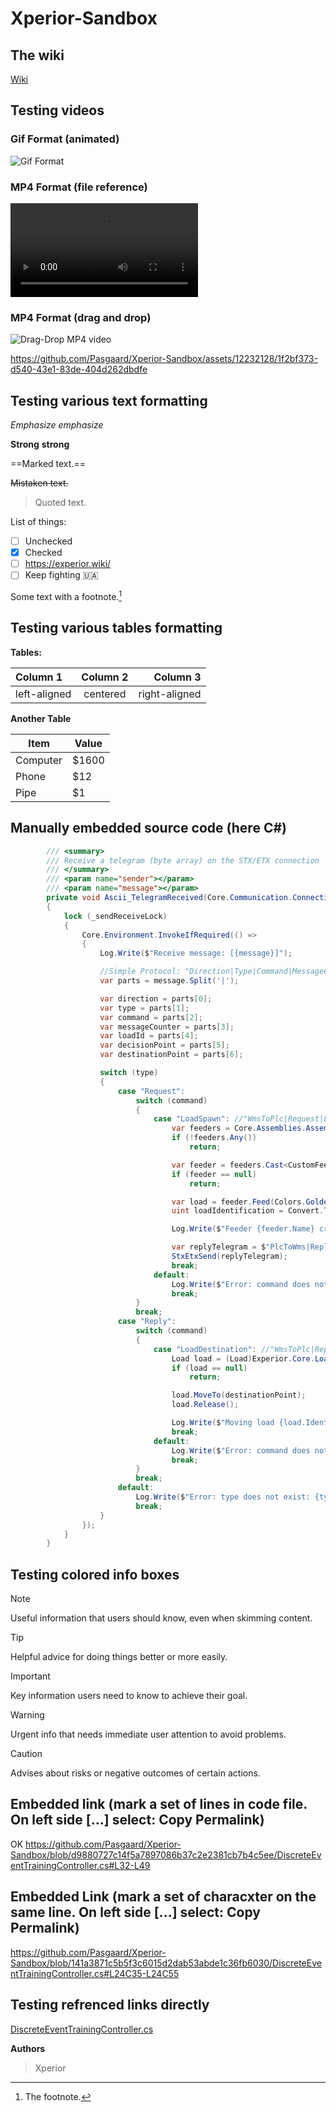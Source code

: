 # Xperior-Sandbox

## The wiki
[Wiki](https://experior.wiki/)

## Testing videos

### Gif Format (animated)
![Gif Format](Videos/GhostWMS.gif)

### MP4 Format (file reference)
![Media1.mp4](https://github.com/Pasgaard/Xperior-Sandbox/blob/main/Videos/Media1.mp4)

### MP4 Format (drag and drop)
![Drag-Drop MP4 video](https://github.com/Pasgaard/Xperior-Sandbox/assets/12232128/1f2bf373-d540-43e1-83de-404d262dbdfe)


https://github.com/Pasgaard/Xperior-Sandbox/assets/12232128/1f2bf373-d540-43e1-83de-404d262dbdfe


## Testing various text formatting 

*Emphasize*  _emphasize_

**Strong**  __strong__

==Marked text.==

~~Mistaken text.~~

> Quoted text.

List of things:
- [ ] Unchecked
- [x] Checked
- [ ] https://experior.wiki/
- [ ] Keep fighting :ukraine:

Some text with a footnote.[^1]

## Testing various tables formatting 

**Tables:**

| Column 1     | Column 2 | Column 3      |
|:-------------|:--------:| -------------:|
| left-aligned | centered | right-aligned |

**Another Table**

Item | Value
-------- | -----
Computer | $1600
Phone | $12
Pipe | $1

## Manually embedded source code (here C#)

```csharp
        /// <summary>
        /// Receive a telegram (byte array) on the STX/ETX connection
        /// </summary>
        /// <param name="sender"></param>
        /// <param name="message"></param>
        private void Ascii_TelegramReceived(Core.Communication.Connection connection, string message)
        {
            lock (_sendReceiveLock)
            {
                Core.Environment.InvokeIfRequired(() =>
                {
                    Log.Write($"Receive message: [{message}]");

                    //Simple Protocol: "Direction|Type|Command|MessageCounter|LoadId|DecisionPoint|DestinationPoint"
                    var parts = message.Split('|');

                    var direction = parts[0];
                    var type = parts[1];
                    var command = parts[2];
                    var messageCounter = parts[3];
                    var loadId = parts[4];
                    var decisionPoint = parts[5];
                    var destinationPoint = parts[6];

                    switch (type)
                    {
                        case "Request":
                            switch (command)
                            {
                                case "LoadSpawn": //"WmsToPlc|Request|LoadSpawn|..."
                                    var feeders = Core.Assemblies.Assembly.Items.Where(item => item is CustomFeeder);
                                    if (!feeders.Any())
                                        return;

                                    var feeder = feeders.Cast<CustomFeeder>().FirstOrDefault(f => f.TargetActionPoint.Equals(destinationPoint));
                                    if (feeder == null)
                                        return;

                                    var load = feeder.Feed(Colors.Goldenrod);
                                    uint loadIdentification = Convert.ToUInt32(load.Identification); // 11111;

                                    Log.Write($"Feeder {feeder.Name} created load on {feeder.TargetActionPoint}");

                                    var replyTelegram = $"PlcToWms|Reply|LoadSpawn|{messageCounter}|{loadIdentification}||{destinationPoint}";
                                    StxEtxSend(replyTelegram);
                                    break;
                                default:
                                    Log.Write($"Error: command does not exist: {command}.");
                                    break;
                            }
                            break;
                        case "Reply":
                            switch (command)
                            {
                                case "LoadDestination": //"WmsToPlc|Reply|LoadDestination|..."
                                    Load load = (Load)Experior.Core.Loads.Load.Items.FirstOrDefault(l => l.Identification == loadId);
                                    if (load == null)
                                        return;

                                    load.MoveTo(destinationPoint);
                                    load.Release();

                                    Log.Write($"Moving load {load.Identification} to {destinationPoint}");
                                    break;
                                default:
                                    Log.Write($"Error: command does not exist: {command}.");
                                    break;
                            }
                            break;
                        default:
                            Log.Write($"Error: type does not exist: {type}.");
                            break;
                    }
                });
            }
        }
```

## Testing colored info boxes

> [!NOTE]
> Useful information that users should know, even when skimming content.

> [!TIP]  
> Helpful advice for doing things better or more easily.

> [!IMPORTANT]  
> Key information users need to know to achieve their goal.

> [!WARNING]
> Urgent info that needs immediate user attention to avoid problems.

> [!CAUTION]
> Advises about risks or negative outcomes of certain actions.

## Embedded link (mark a set of lines in code file. On left side [...] select: Copy Permalink)
OK
https://github.com/Pasgaard/Xperior-Sandbox/blob/d9880727c14f5a7897086b37c2e2381cb7b4c5ee/DiscreteEventTrainingController.cs#L32-L49

## Embedded Link (mark a set of characxter on the same line. On left side [...] select: Copy Permalink)
https://github.com/Pasgaard/Xperior-Sandbox/blob/141a3871c5b5f3c6015d2dab53abde1c36fb6030/DiscreteEventTrainingController.cs#L24C35-L24C55

## Testing refrenced links directly
[DiscreteEventTrainingController.cs](./src/DiscreteEventTrainingController.cs#L17-L72)

**Authors**
> Xperior

[^1]: The footnote.
